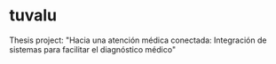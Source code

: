 # tuvalu
Thesis project: "Hacia una atención médica conectada: Integración de sistemas para facilitar el diagnóstico médico"
